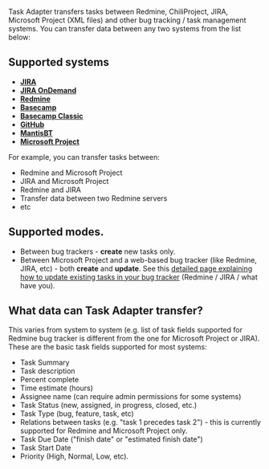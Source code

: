 Task Adapter transfers tasks between Redmine, ChiliProject, JIRA, Microsoft Project (XML files) and other bug tracking / task management systems. You can transfer data between any two systems from the list below:

## Supported systems

*   **[JIRA](/docs/atlassian-jira)**
*   **[JIRA OnDemand](/docs/atlassian-jira)**
*   **[Redmine](/docs/redmine)**
*   **[Basecamp](/docs/basecamp)**
*   **[Basecamp Classic](/docs/basecamp)**
*   **[GitHub](/docs/github)**
*   **[MantisBT](/docs/mantisbt)**
*   **[Microsoft Project](/docs/microsoft-project/)**

For example, you can transfer tasks between:

*   Redmine and Microsoft Project
*   JIRA and Microsoft Project
*   Redmine and JIRA
*   Transfer data between two Redmine servers
*   etc

## Supported modes.

*   Between bug trackers - **create** new tasks only.
*   Between Microsoft Project and a web-based bug tracker (like Redmine, JIRA, etc) - both **create** and **update**.
 See this [detailed page explaining how to update existing tasks in your bug tracker](/docs/how-to-update-tasks-in-redmine-jira/)
  (Redmine / JIRA / what have you).


## What data can Task Adapter transfer?

This varies from system to system (e.g. list of task fields supported for Redmine bug tracker is different
from the one for Microsoft Project or JIRA). These are the basic task fields supported for most systems:

*   Task Summary
*   Task description
*   Percent complete
*   Time estimate (hours)
*   Assignee name (can require admin permissions for some systems)
*   Task Status (new, assigned, in progress, closed, etc.)
*   Task Type (bug, feature, task, etc)
*   Relations between tasks (e.g. "task 1 precedes task 2") - this is currently supported for Redmine and Microsoft Project only.
*   Task Due Date ("finish date" or "estimated finish date")
*   Task Start Date
*   Priority (High, Normal, Low, etc).
